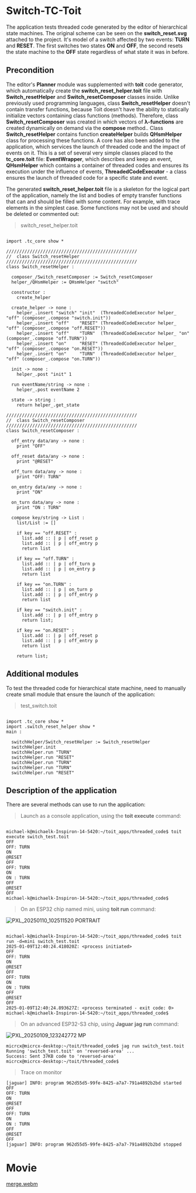 # Switch-TC-Toit

The application tests threaded code generated by the editor of hierarchical state machines. The original scheme can be seen on the __switch_reset.svg__ attached to the project. It's model of a switch affected by two events: __TURN__ and __RESET__. The first switches two states __ON__ and __OFF__, the second resets the state machine to the __OFF__ state regardless of what state it was in before.

## Precondition

The editor's __Planner__ module was supplemented with __toit__ code generator, which automatically create the __switch_reset_helper.toit__ file with __Switch_resetHelper__ and __Switch_resetComposer__ classes inside. Unlike previously used programming languages, class __Switch_resetHelper__ doesn't contain transfer functions, because Toit doesn't have the ability to statically initialize vectors containing class functions (methods). Therefore, class __Switch_resetComposer__ was created in which vectors of __λ-functions__ are created dynamically on demand via the __compose__ method.. Class __Switch_resetHelper__ contains function __createHelper__ builds __QHsmHelper__ class for processing these functions. A core has also been added to the application, which services the launch of threaded code and the impact of events on it. This is a set of several very simple classes placed to the __tc_core.toit__ file: __EventWrapper__, which describes and keep an event, __QHsmHelper__ which contains a container of threaded codes and ensures its execution under the influence of events, __ThreadedCodeExecutor__ - a class ensures the launch of threaded code for a specific state and event.

The generated __switch_reset_helper.toit__ file is a skeleton for the logical part of the application, namely the list and bodies of empty transfer functions that can and should be filled with some content. For example, with trace elements in the simplest case. Some functions may not be used and should be deleted or commented out:

>switch_reset_helper.toit

```toit

import .tc_core show *

//////////////////////////////////////////////////
//  class Switch_resetHelper
//////////////////////////////////////////////////    
class Switch_resetHelper :

  composer_/Switch_resetComposer := Switch_resetComposer
  helper_/QHsmHelper := QHsmHelper "switch"

  constructor :
    create_helper

  create_helper -> none :
    helper_.insert "switch" "init"  (ThreadedCodeExecutor helper_ "off" (composer_.compose "switch.init"))
    helper_.insert "off"    "RESET" (ThreadedCodeExecutor helper_ "off" (composer_.compose "off.RESET"))
    helper_.insert "off"    "TURN"  (ThreadedCodeExecutor helper_ "on"  (composer_.compose "off.TURN"))
    helper_.insert "on"     "RESET" (ThreadedCodeExecutor helper_ "off" (composer_.compose "on.RESET"))
    helper_.insert "on"     "TURN"  (ThreadedCodeExecutor helper_ "off" (composer_.compose "on.TURN"))

  init -> none :
    helper_.post "init" 1

  run eventName/string -> none :
    helper_.post eventName 2

  state -> string :
    return helper_.get_state
    
//////////////////////////////////////////////////
//  class Switch_resetComposer
//////////////////////////////////////////////////          
class Switch_resetComposer : 

  off_entry data/any -> none :
    print "OFF"

  off_reset data/any -> none :
    print "@RESET"

  off_turn data/any -> none :
    print "OFF: TURN"

  on_entry data/any -> none :
    print "ON"

  on_turn data/any -> none :
    print "ON : TURN"

  compose key/string -> List :
    list/List := []
    
    if key == "off.RESET" :
      list.add :: | p | off_reset p
      list.add :: | p | off_entry p
      return list

    if key == "off.TURN" :
      list.add :: | p | off_turn p
      list.add :: | p | on_entry p
      return list

    if key == "on.TURN" :
      list.add :: | p | on_turn p
      list.add :: | p | off_entry p
      return list

    if key == "switch.init" :
      list.add :: | p | off_entry p
      return list;

    if key == "on.RESET" :
      list.add :: | p | off_reset p
      list.add :: | p | off_entry p
      return list
  
    return list;

```

## Additional modules

To test the threaded code for hierarchical state machine, need to manually create small module that ensure the launch of the application:

>test_switch.toit

```toit

import .tc_core show *
import .switch_reset_helper show *
main :

  switchHelper/Switch_resetHelper := Switch_resetHelper
  switchHelper.init
  switchHelper.run "TURN"
  switchHelper.run "RESET"
  switchHelper.run "TURN"
  switchHelper.run "TURN"
  switchHelper.run "RESET"

```

## Description of the application

There are several methods can use to run the application:

>Launch as a console application, using the __toit execute__ command:

```

michael-k@michaelk-Inspiron-14-5420:~/toit_apps/threaded_code$ toit execute switch_test.toit
OFF
OFF: TURN
ON
@RESET
OFF
OFF: TURN
ON
ON : TURN
OFF
@RESET
OFF
michael-k@michaelk-Inspiron-14-5420:~/toit_apps/threaded_code$

```

>On an ESP32 chip named mini, using __toit run__ command:

![PXL_20250110_102511520 PORTRAIT](https://github.com/user-attachments/assets/e3b7cd0f-675c-4948-85c0-721c1ff7a681)

```

michael-k@michaelk-Inspiron-14-5420:~/toit_apps/threaded_code$ toit run -d=mini switch_test.toit
2025-01-09T12:40:24.418020Z: <process initiated>
OFF
OFF: TURN
ON
@RESET
OFF
OFF: TURN
ON
ON : TURN
OFF
@RESET
OFF
2025-01-09T12:40:24.893627Z: <process terminated - exit code: 0>
michael-k@michaelk-Inspiron-14-5420:~/toit_apps/threaded_code$

```

>On an advanced ESP32-S3 chip, using __Jaguar__ __jag run__ command:

![PXL_20250109_123242772 MP](https://github.com/user-attachments/assets/c8e510a3-3915-4d44-947a-7e132802dd2d)


```
micrcx@micrcx-desktop:~/toit/threaded_code$ jag run switch_test.toit
Running 'switch_test.toit' on 'reversed-area' ...
Success: Sent 37KB code to 'reversed-area'
micrcx@micrcx-desktop:~/toit/threaded_code$

```

>Trace on monitor

```
[jaguar] INFO: program 962d55d5-99fe-8425-a7a7-791a4892b2bd started
OFF
OFF: TURN
ON
@RESET
OFF
OFF: TURN
ON
ON : TURN
OFF
@RESET
OFF
[jaguar] INFO: program 962d55d5-99fe-8425-a7a7-791a4892b2bd stopped

```

# Movie

[merge.webm](https://github.com/user-attachments/assets/2e4db4c7-54d4-4ea7-9246-536a84e49848)






